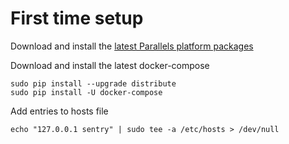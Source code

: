 # First time setup

Download and install the [latest Parallels platform packages](http://www.parallels.com/)

Download and install the latest docker-compose
```
sudo pip install --upgrade distribute
sudo pip install -U docker-compose
```

Add entries to hosts file
```
echo "127.0.0.1 sentry" | sudo tee -a /etc/hosts > /dev/null
```
